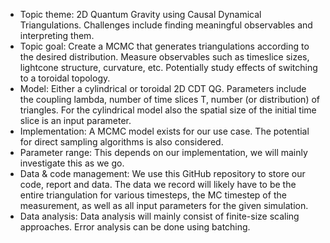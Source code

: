 
- Topic theme: 2D Quantum Gravity using Causal Dynamical Triangulations. Challenges include finding meaningful observables and interpreting them.
- Topic goal: Create a MCMC that generates triangulations according to the desired distribution. Measure observables such as timeslice sizes, lightcone structure, curvature, etc. Potentially study effects of switching to a toroidal topology.
- Model: Either a cylindrical or toroidal 2D CDT QG. Parameters include the coupling lambda, number of time slices T, number (or distribution) of triangles. For the cylindrical model also the spatial size of the initial time slice is an input parameter.
- Implementation: A MCMC model exists for our use case. The potential for direct sampling algorithms is also considered.
- Parameter range: This depends on our implementation, we will mainly investigate this as we go. 
- Data & code management: We use this GitHub repository to store our code, report and data. The data we record will likely have to be the entire triangulation for various timesteps, the MC timestep of the measurement, as well as all input parameters for the given simulation.
- Data analysis: Data analysis will mainly consist of finite-size scaling approaches. Error analysis can be done using batching.